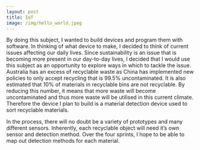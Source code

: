 ```yaml
---
layout: post
title: IoT      
image: /img/hello_world.jpeg
---
```


By doing this subject, I wanted to build devices and program them with software. In thinking of what device to make, I decided to think of current issues affecting our daily lives. Since sustainability is an issue that is becoming more present in our day-to-day lives, I decided that I would use this subject as an opportunity to explore ways in which to tackle the issue.  Australia has an excess of recyclable waste as China has implemented new policies to only accept recycling that is 99.5% uncontaminated. It is also estimated that 10% of materials in recyclable bins are not recyclable. By reducing this number, it means that more waste will become uncontaminated and thus more waste will be utilised in this current climate. Therefore the device I plan to build is a material detection device used to sort recyclable materials. 

In the process, there will no doubt be a variety of prototypes and many different sensors. Inherently, each recyclable object will need it’s own sensor and detection method. Over the four sprints, I hope to be able to map out detection methods for each material. 
